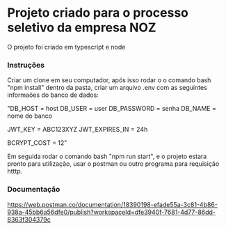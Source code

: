 # Projeto criado para o processo seletivo da empresa NOZ

O projeto foi criado em typescript e node
### Instruções

Criar um clone em seu computador, após isso rodar o o comando bash "npm install" dentro da pasta, criar um arquivo .env com as seguintes informaões do banco de dados:

"DB_HOST = host
DB_USER = user
DB_PASSWORD = senha
DB_NAME = nome do banco

JWT_KEY = ABC123XYZ
JWT_EXPIRES_IN = 24h

BCRYPT_COST = 12"

Em seguida rodar o comando bash "npm run start", e o projeto estara pronto para utilização, usar o postman ou outro programa para requisição htttp.

### Documentação

<https://web.postman.co/documentation/18390198-efade55a-3c81-4b86-938a-45bb6a56dfe0/publish?workspaceId=dfe3940f-7681-4d77-86dd-8363f304379c>